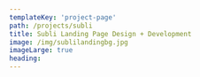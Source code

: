 ```yaml
---
templateKey: 'project-page'
path: /projects/subli
title: Subli Landing Page Design + Development
image: /img/sublilandingbg.jpg
imageLarge: true
heading:  
---
```

